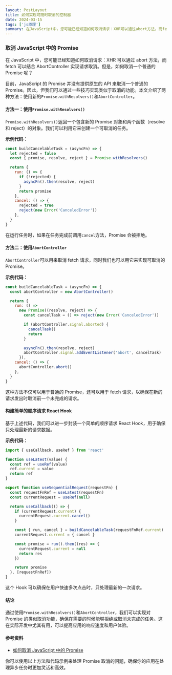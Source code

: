 ```yaml
---
layout: PostLayout
title: 如何实现可随时取消的控制器
date: 2024-03-15
tags: ['js原理']
summary: 在JavaScript中，您可能已经知道如何取消请求：XHR可以通过abort方法，而fetch可以结合AbortController实现请求取消。但是，如何取消一个普通的Promise呢？
---
```


### 取消 JavaScript 中的 Promise

在 JavaScript 中，您可能已经知道如何取消请求：XHR 可以通过 abort 方法，而 fetch 可以结合 AbortController 实现请求取消。但是，如何取消一个普通的 Promise 呢？

目前，JavaScript 的 Promise 并没有提供原生的 API 来取消一个普通的 Promise。因此，但我们可以通过一些技巧实现类似于取消的功能。本文介绍了两种方法：使用新的`Promise.withResolvers()`和`AbortController`。

#### 方法一：使用`Promise.withResolvers()`

`Promise.withResolvers()`返回一个包含新的 Promise 对象和两个函数（resolve 和 reject）的对象。我们可以利用它来创建一个可取消的任务。

**示例代码：**

```javascript
const buildCancelableTask = (asyncFn) => {
  let rejected = false
  const { promise, resolve, reject } = Promise.withResolvers()

  return {
    run: () => {
      if (!rejected) {
        asyncFn().then(resolve, reject)
      }
      return promise
    },
    cancel: () => {
      rejected = true
      reject(new Error('CanceledError'))
    },
  }
}
```

在运行任务时，如果在任务完成前调用`cancel`方法，Promise 会被拒绝。

#### 方法二：使用`AbortController`

`AbortController`可以用来取消 fetch 请求，同时我们也可以用它来实现可取消的 Promise。

**示例代码：**

```javascript
const buildCancelableTask = (asyncFn) => {
  const abortController = new AbortController()

  return {
    run: () =>
      new Promise((resolve, reject) => {
        const cancelTask = () => reject(new Error('CanceledError'))

        if (abortController.signal.aborted) {
          cancelTask()
          return
        }

        asyncFn().then(resolve, reject)
        abortController.signal.addEventListener('abort', cancelTask)
      }),
    cancel: () => {
      abortController.abort()
    },
  }
}
```

这种方法不仅可以用于普通的 Promise，还可以用于 fetch 请求，以确保在新的请求发出时取消前一个未完成的请求。

#### 构建简单的顺序请求 React Hook

基于上述代码，我们可以进一步封装一个简单的顺序请求 React Hook，用于确保只处理最新的请求数据。

**示例代码：**

```javascript
import { useCallback, useRef } from 'react'

function useLatest(value) {
  const ref = useRef(value)
  ref.current = value
  return ref
}

export function useSequentialRequest(requestFn) {
  const requestFnRef = useLatest(requestFn)
  const currentRequest = useRef(null)

  return useCallback(() => {
    if (currentRequest.current) {
      currentRequest.current.cancel()
    }

    const { run, cancel } = buildCancelableTask(requestFnRef.current)
    currentRequest.current = { cancel }

    const promise = run().then((res) => {
      currentRequest.current = null
      return res
    })

    return promise
  }, [requestFnRef])
}
```

这个 Hook 可以确保在用户快速多次点击时，只处理最新的一次请求。

#### 结论

通过使用`Promise.withResolvers()`和`AbortController`，我们可以实现对 Promise 的类似取消功能，确保在需要的时候能够拒绝或取消未完成的任务。这在实际开发中尤其有用，可以提高应用的响应速度和用户体验。

#### 参考资料

- [如何取消 JavaScript 中的 Promise](https://webdeveloper.beehiiv.com/p/cancel-promises-javascript)

你可以使用以上方法和代码示例来处理 Promise 取消的问题，确保你的应用在处理异步任务时更加灵活和高效。
